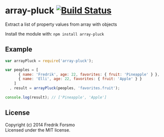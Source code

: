 # array-pluck [![Build Status](https://secure.travis-ci.org/frozzare/array-pluck.png?branch=master)](http://travis-ci.org/frozzare/array-pluck)

Extract a list of property values from array with objects

Install the module with: `npm install array-pluck`

## Example

```javascript
var arrayPluck = require('array-pluck');

var peoples = [
      { name: 'Fredrik', age: 22, favorites: { fruit: 'Pineapple' } },
      { name: 'Elli', age: 22, favorites: { fruit: 'Apple' } }
    ]
  , result = arrayPluck(peoples, 'favorites.fruit');
  
console.log(result); // ['Pineapple', 'Apple']
```

## License
Copyright (c) 2014 Fredrik Forsmo  
Licensed under the MIT license.

